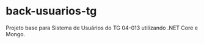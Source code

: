 # back-usuarios-tg

Projeto base para Sistema de Usuários do TG 04-013 utilizando .NET Core e Mongo.